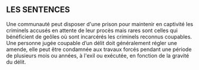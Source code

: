 ## LES SENTENCES


Une communauté peut disposer d'une prison pour maintenir
en captivité les criminels accusés en attente de leur procès
mais rares sont celles qui bénéficient de geôles où sont
incarcérés les criminels reconnus coupables. Une personne
jugée coupable d’un délit doit généralement régler une
amende, elle peut être condamnée aux travaux forcés
pendant une période de plusieurs mois ou années, à l'exil ou
exécutée, en fonction de la gravité du délit.
